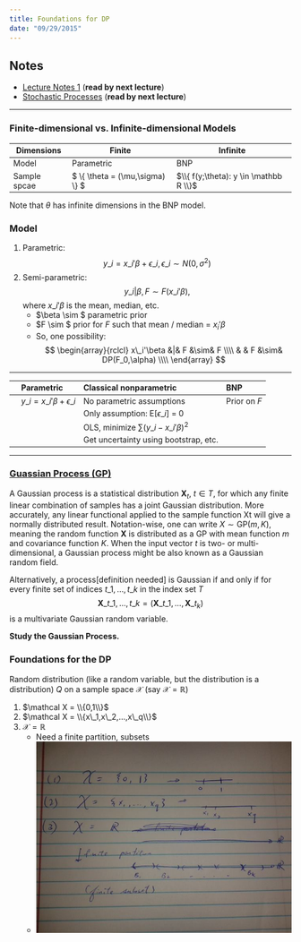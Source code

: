 ```yaml
---
title: Foundations for DP
date: "09/29/2015"
---
```


## Notes
- [Lecture Notes 1](/assets/ams241/02/notes-1.pdf) (**read by next lecture**)
- [Stochastic Processes](/assets/ams241/02/notes-stoch-processes.pdf) (**read by next lecture**)

***

### Finite-dimensional vs. Infinite-dimensional Models
Dimensions   | Finite     | Infinite |
------------ | ---------- |----------|
Model        | Parametric | BNP      |
Sample spcae | $ \\{ \theta = (\mu,\sigma) \\} $ | $\\{ f(y;\theta): y \in \mathbb R \\}$ |
Note that $\theta$ has infinite dimensions in the BNP model.

### Model
1. Parametric: $$y\_i = x\_i'\beta + \epsilon\_i, \epsilon\_i \sim N(0,\sigma^2) $$
2. Semi-parametric: $$y\_i | \beta,F \sim F(x\_i'\beta),$$ where $x\_i'\beta$ is the mean, median, etc.
    - $\beta \sim $ parametric prior
    - $F \sim $ prior for $F$ such that mean / median = $x_i'\beta$
    - So, one possibility: $$
        \begin{array}{rclcl}
          x\_i'\beta &|& F &\sim& F \\\\
                     & & F &\sim& DP(F_0,\alpha) \\\\
        \end{array}
      $$

***

|   |Parametric | Classical nonparametric | BNP |
|---|:----------|:----------------------- |:-----|
|   | $y\_i = x\_i'\beta + \epsilon\_i$ | No parametric assumptions | Prior on $F$ |
|   | | Only assumption: E[$\epsilon\_i$] = 0 | |
|   | | OLS, minimize $\sum(y\_i-x\_i'\beta)^2$ | |
|   | | Get uncertainty using bootstrap, etc. | |

***

### [Guassian Process (GP)](https://en.wikipedia.org/wiki/Gaussian_process#Definition)
A Gaussian process is a statistical distribution $\mathbf X_t$, $t \in T$, for which
any finite linear combination of samples has a joint Gaussian distribution.
More accurately, any linear functional applied to the sample function Xt will
give a normally distributed result. Notation-wise, one can write $X \sim \text{GP}(m,K)$,
meaning the random function $\mathbf X$ is distributed as a GP with mean function $m$ and
covariance function $K$. When the input vector $t$ is two- or multi-dimensional,
a Gaussian process might be also known as a Gaussian random field.

Alternatively, a process[definition needed] is Gaussian if and only if for
every finite set of indices $t\_1,\ldots,t\_k$ in the index set $T$
$$ {\mathbf{X}}\_{t\_1, \ldots, t\_k} = (\mathbf{X}\_{t\_1}, \ldots, \mathbf{X}\_{t_k})$$
is a multivariate Gaussian random variable. 

**Study the Gaussian Process.**

### Foundations for the DP
Random distribution (like a random variable, but the distribution is a distribution) $Q$ on a 
sample space $\mathcal X$ (say $\mathcal X = \mathbb R$)

1. $\mathcal X = \\{0,1\\}$
2. $\mathcal X = \\{x\_1,x\_2,...,x\_q\\}$
3. $\mathcal X = \mathbb R$
    - Need a finite partition, subsets
    - ![sample space](/assets/ams241/02/sample_space.jpg)
